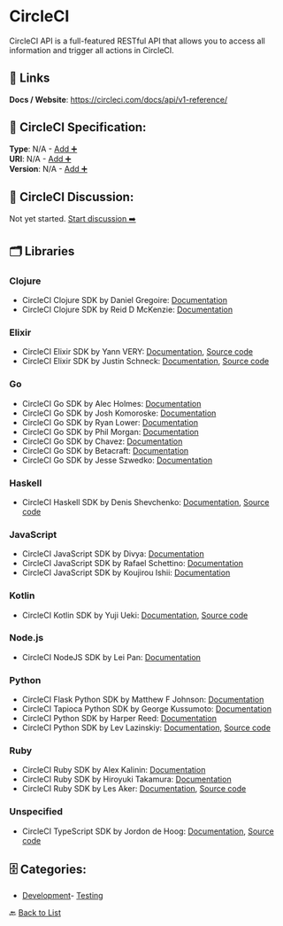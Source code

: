 # CircleCI

CircleCI API is a full-featured RESTful API that allows you to access all information and trigger all actions in CircleCI.

##  🔗 Links
**Docs / Website**: https://circleci.com/docs/api/v1-reference/

## 🧬 CircleCI Specification:
**Type**: N/A - [Add ➕](https://github.com/apis-list/apis-list/edit/main/apis/circleci/circleci.yaml)  
**URI**: N/A - [Add ➕](https://github.com/apis-list/apis-list/edit/main/apis/circleci/circleci.yaml)  
**Version**: N/A - [Add ➕](https://github.com/apis-list/apis-list/edit/main/apis/circleci/circleci.yaml)

## 💬 CircleCI Discussion:
Not yet started. [Start discussion ➡️](https://github.com/apis-list/apis-list/discussions/new)

## 🗂️ Libraries
### Clojure
- CircleCI Clojure SDK by Daniel Gregoire: [Documentation](https://github.com/semperos/cci)
- CircleCI Clojure SDK by Reid D McKenzie: [Documentation](https://github.com/arrdem/circleci.api)
### Elixir
- CircleCI Elixir SDK by Yann VERY: [Documentation](https://hexdocs.pm/circler/api-reference.html), [Source code](https://github.com/yannvery/circler)
- CircleCI Elixir SDK by Justin Schneck: [Documentation](https://github.com/mobileoverlord/circleci), [Source code](https://hex.pm/packages/circle_ci)
### Go
- CircleCI Go SDK by Alec Holmes: [Documentation](https://github.com/alecholmez/GoDash)
- CircleCI Go SDK by Josh Komoroske: [Documentation](https://github.com/joshdk/circleci-go)
- CircleCI Go SDK by Ryan Lower: [Documentation](https://github.com/ryanlower/go-circleci)
- CircleCI Go SDK by Phil Morgan: [Documentation](https://github.com/psmorgan/go-circleci-api)
- CircleCI Go SDK by Chavez: [Documentation](https://github.com/mtchavez/circlecigo)
- CircleCI Go SDK by Betacraft: [Documentation](https://github.com/betacraft/circleci)
- CircleCI Go SDK by Jesse Szwedko: [Documentation](https://github.com/jszwedko/circleci-cli)
### Haskell
- CircleCI Haskell SDK by Denis Shevchenko: [Documentation](https://github.com/denisshevchenko/circlehs), [Source code](http://hackage.haskell.org/package/circlehs)
### JavaScript
- CircleCI JavaScript SDK by Divya: [Documentation](https://github.com/shortdiv/circle-cli)
- CircleCI JavaScript SDK by Rafael Schettino: [Documentation](https://github.com/rcschettino/circleci-rest-sdk)
- CircleCI JavaScript SDK by Koujirou Ishii: [Documentation](https://github.com/kjirou/torus)
### Kotlin
- CircleCI Kotlin SDK by Yuji Ueki: [Documentation](https://github.com/unhappychoice/CircleCI), [Source code](https://jitpack.io/#unhappychoice/circleci)
### Node.js
- CircleCI NodeJS SDK by Lei Pan: [Documentation](https://github.com/superpan/node-circleci)
### Python
- CircleCI Flask Python SDK by Matthew F Johnson: [Documentation](https://github.com/trips2821/flask-api)
- CircleCI Tapioca Python SDK by George Kussumoto: [Documentation](https://github.com/georgeyk/tapioca-circleci)
- CircleCI Python SDK by Harper Reed: [Documentation](https://github.com/harperreed/simple-circleci)
- CircleCI Python SDK by Lev Lazinskiy: [Documentation](https://github.com/levlaz/circleci.py), [Source code](https://pypi.org/project/circleci/1.1.1/)
### Ruby
- CircleCI Ruby SDK by Alex Kalinin: [Documentation](https://github.com/AlexKalinin/circle-ci-rspec-downloader)
- CircleCI Ruby SDK by Hiroyuki Takamura: [Documentation](https://github.com/yukimura1227/circleci_trimmer)
- CircleCI Ruby SDK by Les Aker: [Documentation](https://github.com/akerl/circular), [Source code](https://rubygems.org/gems/circular)
### Unspecified
- CircleCI TypeScript SDK by Jordon de Hoog: [Documentation](https://github.com/jordond/circleci-api), [Source code](https://www.npmjs.com/package/circleci-api)


## 🗄️ Categories:
- [Development](https://github.com/apis-list/apis-list#development-)- [Testing](https://github.com/apis-list/apis-list#testing-)

🔙  [Back to List](https://github.com/apis-list/apis-list)
